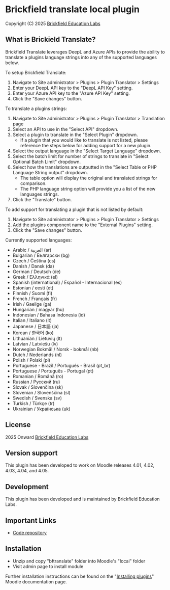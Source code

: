 # Brickfield translate local plugin #
Copyright (C) 2025 [Brickfield Education Labs](https://www.brickfield.ie)

## What is Brickield Translate?
Brickfield Translate leverages DeepL and Azure APIs to provide the ability to translate a plugins language strings into any of the supported languages below. 

To setup Brickfield Translate:
1. Navigate to Site administrator > Plugins > Plugin Translator > Settings
2. Enter your DeepL API key to the "DeepL API Key" setting.
3. Enter your Azure API key to the "Azure API Key" setting.
4. Click the "Save changes" button.

To translate a plugins strings:
1. Navigate to Site administrator > Plugins > Plugin Translator > Translation page
2. Select an API to use in the "Select API" dropdown.
3. Select a plugin to translate in the "Select Plugin" dropdown.
   * If a plugin that you would like to translate is not listed, please reference the steps below for adding support for a new plugin.
4. Select the output language in the "Select Target Language" dropdown.
5. Select the batch limit for number of strings to translate in "Select Optional Batch Limit" dropdown.
6. Select how the translations are outputted in the "Select Table or PHP Language String output" dropdown.
   * The table option will display the original and translated strings for comparison.
   * The PHP language string option will provide you a list of the new languages strings.
7. Click the "Translate" button.

To add support for translating a plugin that is not listed by default:
1. Navigate to Site administrator > Plugins > Plugin Translator > Settings
2. Add the plugins component name to the "External Plugins" setting.
3. Click the "Save changes" button.

Currently supported languages: 
* Arabic / العربية (ar)
* Bulgarian / Български (bg)
* Czech / Čeština (cs)
* Danish / Dansk (da)
* German / Deutsch (de)
* Greek / Ελληνικά (el)
* Spanish (international) / Español - Internacional (es)
* Estonian / eesti (et)
* Finnish / Suomi (fi)
* French / Français (fr)
* Irish / Gaeilge (ga)
* Hungarian / magyar (hu)
* Indonesian / Bahasa Indonesia (id)
* Italian / Italiano (it)
* Japanese / 日本語 (ja)
* Korean / 한국어 (ko)
* Lithuanian / Lietuvių (lt)
* Latvian / Latviešu (lv)
* Norwegian Bokmål / Norsk - bokmål (nb)
* Dutch / Nederlands (nl)
* Polish / Polski (pl)
* Portuguese - Brazil / Português - Brasil (pt_br)
* Portuguese / Português - Portugal (pt)
* Romanian / Română (ro)
* Russian / Русский (ru)
* Slovak / Slovenčina (sk)
* Slovenian / Slovenščina (sl)
* Swedish / Svenska (sv)
* Turkish / Türkçe (tr)
* Ukrainian / Українська (uk)

## License ##
2025 Onward [Brickfield Education Labs](https://www.brickfield.ie)

## Version support #
This plugin has been developed to work on Moodle releases 4.01, 4.02, 4.03, 4.04, and 4.05.

## Development ##
This plugin has been developed and is maintained by Brickfield Education Labs.

## Important Links ##
* [Code repository](https://github.com/brickfield/moodle-local_bftranslate)

## Installation ##
* Unzip and copy "bftranslate" folder into Moodle's "local" folder
* Visit admin page to install module

Further installation instructions can be found on the
"[Installing plugins](http://docs.moodle.org/en/Installing_contributed_modules_or_plugins)" Moodle documentation page.